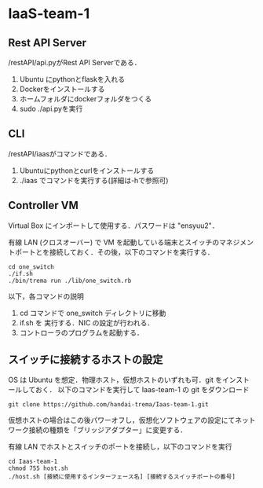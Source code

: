 # IaaS-team-1
## Rest API Server
/restAPI/api.pyがRest API Serverである．

1. Ubuntu にpythonとflaskを入れる
1. Dockerをインストールする
1. ホームフォルダにdockerフォルダをつくる
1. sudo ./api.pyを実行
 
## CLI
/restAPI/iaasがコマンドである．

1. Ubuntuにpythonとcurlをインストールする
1. ./iaas でコマンドを実行する(詳細は-hで参照可)

## Controller VM
Virtual Box にインポートして使用する．パスワードは "ensyuu2"． 

有線 LAN (クロスオーバー) で VM を起動している端末とスイッチのマネジメントポートとを接続しておく．その後，以下のコマンドを実行する．

```
cd one_switch
./if.sh
./bin/trema run ./lib/one_switch.rb
```

以下，各コマンドの説明

1. cd コマンドで one_switch ディレクトリに移動
1. if.sh を 実行する．NIC の設定が行われる．
1. コントローラのプログラムを起動する．

## スイッチに接続するホストの設定
OS は Ubuntu を想定．物理ホスト，仮想ホストのいずれも可．git をインストールしておく．
以下のコマンドを実行して Iaas-team-1 の git をダウンロード

```
git clone https://github.com/handai-trema/Iaas-team-1.git
```

仮想ホストの場合はこの後パワーオフし，仮想化ソフトウェアの設定にてネットワーク接続の種類を「ブリッジアダプター」に変更する．

有線 LAN でホストとスイッチのポートを接続し，以下のコマンドを実行

```
cd Iaas-team-1
chmod 755 host.sh
./host.sh [接続に使用するインターフェース名] [接続するスイッチポートの番号]
```
